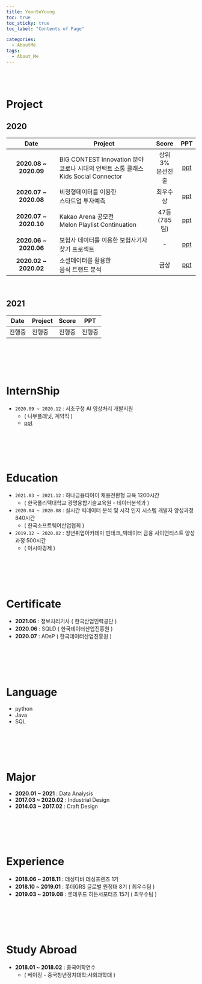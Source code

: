 ```yaml
---
title: YoonSoYoung
toc: true
toc_sticky: true
toc_label: "Contents of Page"

categories:
  - AboutMe
tags:
  - About_Me
---
```


<br><br>

# Project
## 2020

| Date | Project | Score | PPT |
|:---:|---|:---:|:---:|
| **2020.08 ~ 2020.09** | BIG CONTEST Innovation 분야<br>코로나 시대의 언택트 소통 클래스<br>Kids Social Connector | 상위 3%<br>본선진출 | [ppt](https://drive.google.com/file/d/10qhIhG13L9pWxKrExeipfNKfCbu2_k_w/view?usp=sharing) |
| **2020.07 ~ 2020.08** | 비정형데이터를 이용한<br>스타트업 투자예측 | 최우수상 | [ppt](https://drive.google.com/file/d/12WP2joZ01BSsQ5mTxnI1QgcjNpC0ySI3/view?usp=sharing)|
| **2020.07 ~ 2020.10** | Kakao Arena 공모전<br>Melon Playlist Continuation | 47등<br>(785팀) | [ppt](https://drive.google.com/file/d/1vsW2yPOgBXNabxgmFNow4tOjKjvQxiRT/view?usp=sharing) |
| **2020.06 ~ 2020.06** | 보험사 데이터를 이용한 보험사기자 찾기 프로젝트 | - | [ppt](https://drive.google.com/file/d/1qu1vMrhqa-4YEvxG8CzWcbiu7i-GWfsK/view?usp=sharing) |
| **2020.02 ~ 2020.02** | 소셜데이터를 활용한<br>음식 트랜드 분석 | 금상 | [ppt](https://drive.google.com/file/d/1TEVn6Pkuz4fggpctEIlzCXFxXGOHr3OZ/view?usp=sharing) |



<br>

## 2021

| Date | Project | Score | PPT |
|:---:|---|:---:|:---:|
| 진행중 | 진행중 | 진행중 | 진행중 |

<br><br><br><br>

# InternShip
* `2020.09 ~ 2020.12` : 서초구청 AI  영상처리 개발지원 
  + ( 나무플래닛, 계약직 )
  + [ppt](https://drive.google.com/file/d/19pPQPI8KHEUWm1RRZ61zQvpjUv0c8vcX/view?usp=sharing)

<br><br><br><br>

# Education
* `2021.03 ~ 2021.12` : 하나금융티아이 채용전환형 교육 1200시간 
  + ( 한국폴리텍대학교 광명융합기술교육원 - 데이터분석과 )
* `2020.04 ~ 2020.08` : 실시간 빅데이터 분석 및 시각 인지 시스템 개발자 양성과정 840시간 
  + ( 한국소프트웨어산업협회 )
* `2019.12 ~ 2020.02` : 청년취업아카데미 핀테크_빅데이터 금융 사이언티스트 양성과정 500시간 
  + ( 아시아경제 )

<br><br><br><br>

# Certificate
* **2021.06** : 정보처리기사 ( 한국산업인력공단 )
* **2020.06** : SQLD ( 한국데이터산업진흥원 )
* **2020.07** : ADsP ( 한국데이터산업진흥원 )

<br><br><br><br>

# Language
* python
* Java
* SQL

<br><br><br><br>

# Major
* **2020.01 ~ 2021** : Data Analysis
* **2017.03 ~ 2020.02** : Industrial Design
* **2014.03 ~ 2017.02** : Craft Design  

<br><br><br><br>

# Experience
* **2018.06 ~ 2018.11** : 데싱디바 데싱프렌즈 1기
* **2018.10 ~ 2019.01** : 롯데GRS 글로벌 원정대 8기 ( 최우수팀 )
* **2019.03 ~ 2019.08** : 롯데푸드 히든서포터즈 15기 ( 최우수팀 )

<br><br><br><br>

# Study Abroad
* **2018.01 ~ 2018.02** : 중국어학연수 
  + ( 베이징 - 중국청년정치대학:사회과학대 )

<br><br><br><br>
